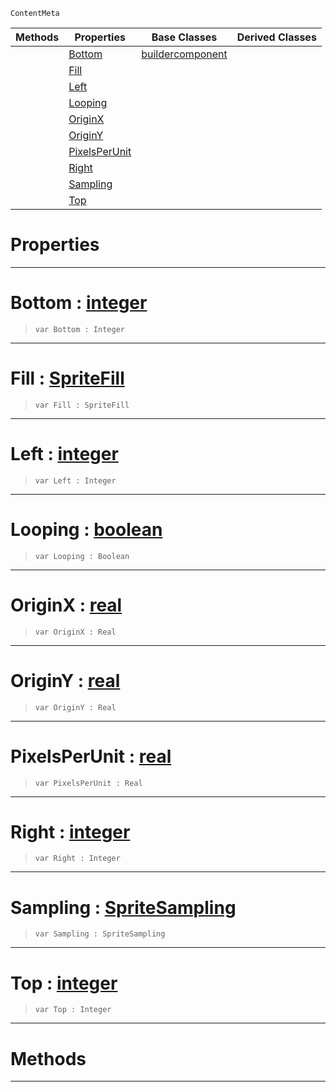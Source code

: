  `ContentMeta`

|Methods|Properties|Base Classes|Derived Classes|
|---|---|---|---|
| |[ Bottom](spritesourcebuilder.md#bottom-zilch-engine-docum)|[buildercomponent](buildercomponent.md)| |
| |[ Fill](spritesourcebuilder.md#fill-zilch-engine-documen)| | |
| |[ Left](spritesourcebuilder.md#left-zilch-engine-documen)| | |
| |[ Looping](spritesourcebuilder.md#looping-zilch-engine-docu)| | |
| |[ OriginX](spritesourcebuilder.md#originx-zilch-engine-docu)| | |
| |[ OriginY](spritesourcebuilder.md#originy-zilch-engine-docu)| | |
| |[ PixelsPerUnit](spritesourcebuilder.md#pixelsperunit-zilch-engin)| | |
| |[ Right](spritesourcebuilder.md#right-zilch-engine-docume)| | |
| |[ Sampling](spritesourcebuilder.md#sampling-zilch-engine-doc)| | |
| |[ Top](spritesourcebuilder.md#top-zilch-engine-document)| | |


 #  Properties


---  
 #  Bottom : [integer](../nada_base_types/integer.md)

> 
> ``` lang=cpp, name=Nada
> var Bottom : Integer


---  
 #  Fill : [SpriteFill](../enum_reference.md#spritefill)

> 
> ``` lang=cpp, name=Nada
> var Fill : SpriteFill


---  
 #  Left : [integer](../nada_base_types/integer.md)

> 
> ``` lang=cpp, name=Nada
> var Left : Integer


---  
 #  Looping : [boolean](../nada_base_types/boolean.md)

> 
> ``` lang=cpp, name=Nada
> var Looping : Boolean


---  
 #  OriginX : [real](../nada_base_types/real.md)

> 
> ``` lang=cpp, name=Nada
> var OriginX : Real


---  
 #  OriginY : [real](../nada_base_types/real.md)

> 
> ``` lang=cpp, name=Nada
> var OriginY : Real


---  
 #  PixelsPerUnit : [real](../nada_base_types/real.md)

> 
> ``` lang=cpp, name=Nada
> var PixelsPerUnit : Real


---  
 #  Right : [integer](../nada_base_types/integer.md)

> 
> ``` lang=cpp, name=Nada
> var Right : Integer


---  
 #  Sampling : [SpriteSampling](../enum_reference.md#spritesampling)

> 
> ``` lang=cpp, name=Nada
> var Sampling : SpriteSampling


---  
 #  Top : [integer](../nada_base_types/integer.md)

> 
> ``` lang=cpp, name=Nada
> var Top : Integer


---  
 #  Methods


---  
 

 